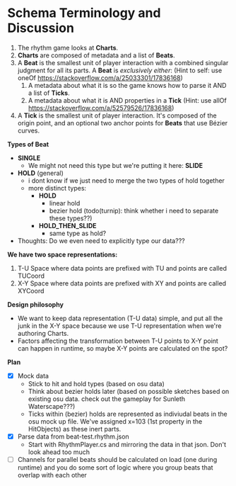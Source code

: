 # Schema Terminology and Discussion

1. The rhythm game looks at **Charts**.
2. **Charts** are composed of metadata and a list of **Beats**.
3. A **Beat** is the smallest unit of player interaction with a combined singular judgment for all its parts. A **Beat** is *exclusively either*: (Hint to self: use oneOf https://stackoverflow.com/a/25033301/17836168)
   1. A metadata about what it is so the game knows how to parse it AND a list of **Ticks**.
   2. A metadata about what it is AND properties in a **Tick** (Hint: use allOf https://stackoverflow.com/a/52579526/17836168)
4. A **Tick** is the smallest unit of player interaction. It's composed of the origin point, and an optional two anchor points for **Beats** that use Bézier curves.

**Types of Beat**

- **SINGLE**
  - We might not need this type but we're putting it here: **SLIDE**
- **HOLD** (general)
  - i dont know if we just need to merge the two types of hold together
  - more distinct types:
    - **HOLD**
      - linear hold
      - bezier hold (todo(turnip): think whether i need to separate these types??)
    - **HOLD_THEN_SLIDE**
      - same type as hold?
- Thoughts: Do we even need to explicitly type our data???

**We have two space representations:**

1. T-U Space where data points are prefixed with TU and points are called TUCoord
2. X-Y Space where data points are prefixed with XY and points are called XYCoord

**Design philosophy**

- We want to keep data representation (T-U data) simple, and put all the junk in the X-Y space because we use T-U representation when we're authoring Charts.
- Factors affecting the transformation between T-U points to X-Y point can happen in runtime, so maybe X-Y points are calculated on the spot?

**Plan**

- [x] Mock data
  - Stick to hit and hold types (based on osu data)
  - Think about bezier holds later (based on possible sketches based on existing osu data. check out the gameplay for Sunleth Waterscape???)
  - Ticks within (bezier) holds are represented as indiviudal beats in the osu mock up file. We've assigned x=103 (1st property in the HitObjects) as these inert parts.
- [x] Parse data from beat-test.rhythm.json
  - Start with RhythmPlayer.cs and mirroring the data in that json. Don't look ahead too much
- [ ] Channels for parallel beats should be calculated on load (one during runtime) and you do some sort of logic where you group beats that overlap with each other
